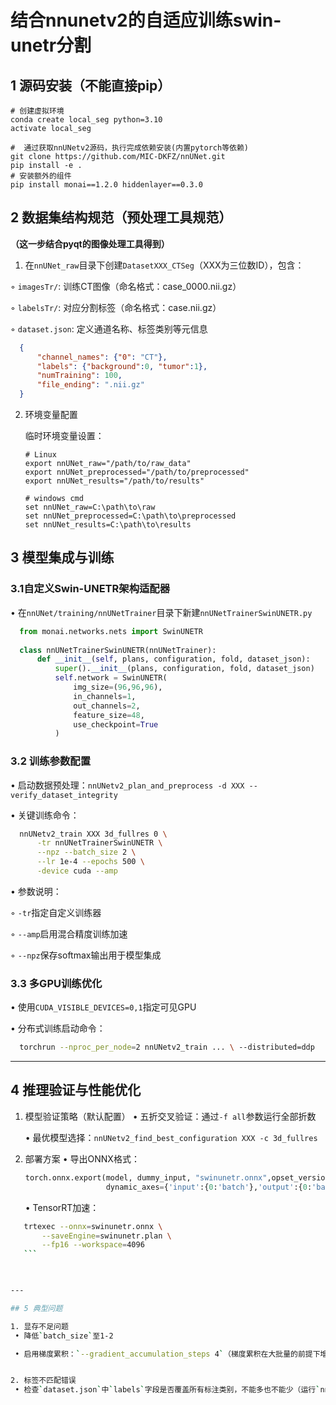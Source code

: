 # 结合nnunetv2的自适应训练swin-unetr分割

## 1 源码安装（不能直接pip）

```
# 创建虚拟环境
conda create local_seg python=3.10
activate local_seg

#  通过获取nnUNetv2源码，执行完成依赖安装(内置pytorch等依赖)
git clone https://github.com/MIC-DKFZ/nnUNet.git
pip install -e .
# 安装额外的组件
pip install monai==1.2.0 hiddenlayer==0.3.0
```

## 2 数据集结构规范（预处理工具规范）

**（这一步结合pyqt的图像处理工具得到）**

1.  在`nnUNet_raw`目录下创建`DatasetXXX_CTSeg`（XXX为三位数ID），包含：

  ◦ `imagesTr/`: 训练CT图像（命名格式：case_0000.nii.gz）

  ◦ `labelsTr/`: 对应分割标签（命名格式：case.nii.gz）

  ◦ `dataset.json`: 定义通道名称、标签类别等元信息

```json
  {
      "channel_names": {"0": "CT"},
      "labels": {"background":0, "tumor":1},
      "numTraining": 100,
      "file_ending": ".nii.gz"
  }
```

2. 环境变量配置

   临时环境变量设置：

   ```
   # Linux
   export nnUNet_raw="/path/to/raw_data"
   export nnUNet_preprocessed="/path/to/preprocessed"
   export nnUNet_results="/path/to/results"
   
   # windows cmd
   set nnUNet_raw=C:\path\to\raw
   set nnUNet_preprocessed=C:\path\to\preprocessed
   set nnUNet_results=C:\path\to\results
   ```

   

## 3 模型集成与训练

### 3.1自定义Swin-UNETR架构适配器

• 在`nnUNet/training/nnUNetTrainer`目录下新建`nnUNetTrainerSwinUNETR.py`

```python
  from monai.networks.nets import SwinUNETR
  
  class nnUNetTrainerSwinUNETR(nnUNetTrainer):
      def __init__(self, plans, configuration, fold, dataset_json):
          super().__init__(plans, configuration, fold, dataset_json)
          self.network = SwinUNETR(
              img_size=(96,96,96), 
              in_channels=1, 
              out_channels=2,
              feature_size=48,
              use_checkpoint=True
          )
```

### 3.2 训练参数配置

• 启动数据预处理：`nnUNetv2_plan_and_preprocess -d XXX --verify_dataset_integrity`

• 关键训练命令：

```bash
  nnUNetv2_train XXX 3d_fullres 0 \
      -tr nnUNetTrainerSwinUNETR \
      --npz --batch_size 2 \
      --lr 1e-4 --epochs 500 \
      -device cuda --amp
```
• 参数说明：

  ◦ `-tr`指定自定义训练器

  ◦ `--amp`启用混合精度训练加速

  ◦ `--npz`保存softmax输出用于模型集成

### 3.3 多GPU训练优化

• 使用`CUDA_VISIBLE_DEVICES=0,1`指定可见GPU

• 分布式训练启动命令：

```bash
  torchrun --nproc_per_node=2 nnUNetv2_train ... \ --distributed=ddp
```

---

## 4 推理验证与性能优化

1. 模型验证策略（默认配置）
   • 五折交叉验证：通过`-f all`参数运行全部折数

   • 最优模型选择：`nnUNetv2_find_best_configuration XXX -c 3d_fullres`


2. 部署方案
   • 导出ONNX格式：

     ```python
     torch.onnx.export(model, dummy_input, "swinunetr.onnx",opset_version=17, 
                       dynamic_axes={'input':{0:'batch'},'output':{0:'batch'}})
     ```
   • TensorRT加速：
   
  ```bash
     trtexec --onnx=swinunetr.onnx \
         --saveEngine=swinunetr.plan \
         --fp16 --workspace=4096
     ```
   


---

## 5 典型问题

1. 显存不足问题
   • 降低`batch_size`至1-2

   • 启用梯度累积：`--gradient_accumulation_steps 4`（梯度累积在大批量的前提下增大了batch_size并减小了显存需求，用时间换空间）


2. 标签不匹配错误
   • 检查`dataset.json`中`labels`字段是否覆盖所有标注类别，不能多也不能少（运行`nnUNetv2_verify_dataset_integrity -d XXX`验证数据一致性）


